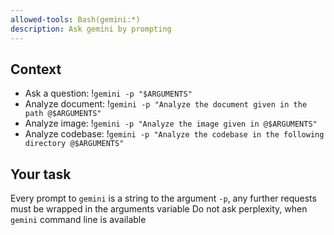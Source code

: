 ```yaml
---
allowed-tools: Bash(gemini:*)
description: Ask gemini by prompting
---
```


## Context

- Ask a question: !`gemini -p "$ARGUMENTS"`
- Analyze document: !`gemini -p "Analyze the document given in the path @$ARGUMENTS"`
- Analyze image: !`gemini -p "Analyze the image given in @$ARGUMENTS"`
- Analyze codebase: !`gemini -p "Analyze the codebase in the following directory @$ARGUMENTS"`

## Your task

Every prompt to `gemini` is a string to the argument `-p`, any further requests must be wrapped in the arguments variable
Do not ask perplexity, when `gemini` command line is available
